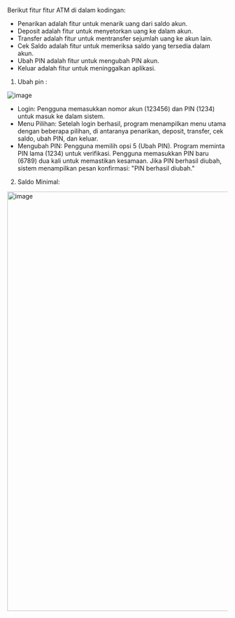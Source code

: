 Berikut fitur fitur ATM di dalam kodingan:
- Penarikan adalah fitur untuk menarik uang dari saldo akun. 
- Deposit adalah fitur untuk menyetorkan uang ke dalam akun. 
- Transfer adalah fitur untuk mentransfer sejumlah uang ke akun lain. 
- Cek Saldo adalah fitur untuk memeriksa saldo yang tersedia dalam akun. 
- Ubah PIN adalah fitur untuk mengubah PIN akun. 
- Keluar adalah fitur untuk meninggalkan aplikasi.

1. Ubah pin :

![image](https://github.com/user-attachments/assets/1ff2ab8b-4c33-4a72-9f04-bd1e320aea20)

- Login:
Pengguna memasukkan nomor akun (123456) dan PIN (1234) untuk masuk ke dalam sistem.
- Menu Pilihan:
Setelah login berhasil, program menampilkan menu utama dengan beberapa pilihan, di antaranya penarikan, deposit, transfer, cek saldo, ubah PIN, dan keluar.
- Mengubah PIN:
Pengguna memilih opsi 5 (Ubah PIN).
Program meminta PIN lama (1234) untuk verifikasi.
Pengguna memasukkan PIN baru (6789) dua kali untuk memastikan kesamaan.
Jika PIN berhasil diubah, sistem menampilkan pesan konfirmasi: "PIN berhasil diubah."

2. Saldo Minimal:

<img width="960" alt="image" src="https://github.com/user-attachments/assets/46d2dc0e-35f8-4a1d-b066-87100616b673">
